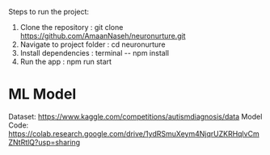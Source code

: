 Steps to run the project:

1. Clone the repository : git clone https://github.com/AmaanNaseh/neuronurture.git
2. Navigate to project folder : cd neuronurture
3. Install dependencies : terminal -- npm install
4. Run the app : npm run start

# ML Model

Dataset: https://www.kaggle.com/competitions/autismdiagnosis/data
Model Code: https://colab.research.google.com/drive/1ydRSmuXeym4NjqrUZKRHqlvCmZNtRtlQ?usp=sharing
